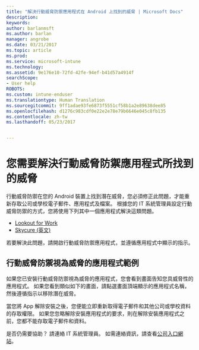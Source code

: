 ```yaml
---
title: "解決行動威脅防禦應用程式在 Android 上找到的威脅 | Microsoft Docs"
description: 
keywords: 
author: barlanmsft
ms.author: barlan
manager: angrobe
ms.date: 03/21/2017
ms.topic: article
ms.prod: 
ms.service: microsoft-intune
ms.technology: 
ms.assetid: 9e176e10-72fd-42fe-94ef-b41d57a4914f
searchScope:
- User help
ROBOTS: 
ms.custom: intune-enduser
ms.translationtype: Human Translation
ms.sourcegitcommit: 9ff1adae93fe6873f5551cf58b1a2e89638dee85
ms.openlocfilehash: d1276c983cdf0e22e2e78e79b6646e045c8fb135
ms.contentlocale: zh-tw
ms.lasthandoff: 05/23/2017


---
```


# <a name="you-need-to-resolve-a-threat-found-by-a-mobile-threat-defense-app"></a>您需要解決行動威脅防禦應用程式所找到的威脅

行動威脅防禦在您的 Android 裝置上找到潛在威脅，您必須修正此問題，才能重新存取公司或學校電子郵件、應用程式及檔案。 根據您的 IT 系統管理員設定行動威脅防禦的方式，您將使用下列其中一個應用程式解決這類問題。

* [Lookout for Work](you-need-to-resolve-a-threat-found-by-lookout-for-work-android.md)
* [Skycure (英文)](you-need-to-resolve-a-threat-found-by-skycure-android.md)

若要解決此問題，請開啟行動威脅防禦應用程式，並遵循應用程式中顯示的指示。

## <a name="example-of-an-app-that-mobile-threat-defense-sees-as-a-threat"></a>行動威脅防禦視為威脅的應用程式範例

如果您已安裝行動威脅防禦視為威脅的應用程式，您會看到畫面告知您具威脅性的應用程式。 如果您看到類似如下的畫面，請點選畫面頂端顯示的應用程式名稱，然後遵循指示以移除潛在威脅。

當您將 App 解除安裝之後，您便能立即重新取得電子郵件和其他公司或學校資料的存取權限。 如果您忽略解除安裝應用程式的要求，則在解除安裝應用程式之前，您都不能存取電子郵件和資料。

是否仍需要協助？ 請連絡 IT 系統管理員。 如需連絡資訊，請查看[公司入口網站](http://portal.manage.microsoft.com)。

